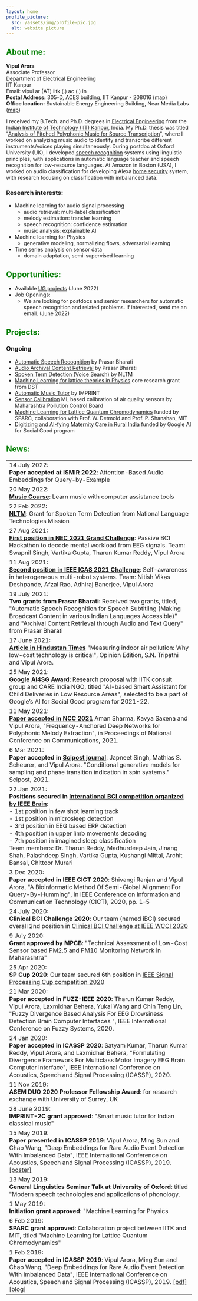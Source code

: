 ```yaml
---
layout: home
profile_picture:
  src: /assets/img/profile-pic.jpg
  alt: website picture
---
```

## <span style="color: Green">About me:</span>
**Vipul Arora**
<br>Associate Professor
<br>Department of Electrical Engineering
<br>IIT Kanpur
<br>Email: vipul ar (AT) iitk (.) ac (.) in
<br>**Postal Address:** 305-D, ACES building, IIT Kanpur - 208016 ([<ins>map</ins>](https://www.google.com/maps/place/ACES+%2F+Electrical+Engineering+Department/@26.5130198,80.2321879,19.65z/data=!4m5!3m4!1s0x399c36fe1e36c67f:0x13c8303ef646955!8m2!3d26.5129531!4d80.2320872))
<br>**Office location:** Sustainable Energy Engineering Building, Near Media Labs ([<ins>map</ins>](https://www.google.com/maps/dir//26.5100321,80.2356058/@26.5100738,80.2356058,38m/data=!3m1!1e3!4m2!4m1!3e0))

I received my B.Tech. and Ph.D. degrees in [<ins>Electrical Engineering</ins>](http://www.iitk.ac.in/ee/) from the [<ins>Indian Institute of Technology (IIT) Kanpur</ins>](http://www.iitk.ac.in/), India. My Ph.D. thesis was titled "[<ins>Analysis of Pitched Polyphonic Music for Source Transcription</ins>](https://drive.google.com/file/d/0By8wZfM49Y2ScC1vc2lVX0I1c1U/view)", where I worked on analyzing music audio to identify and transcribe different instruments/voices playing simultaneously. During postdoc at Oxford University (UK), I developed [<ins>speech recognition</ins>](https://www.youtube.com/watch?v=Tgr3Y_U9BsQ) systems using linguistic principles, with applications in automatic language teacher and speech recognition for low-resource languages. At Amazon in Boston (USA), I worked on audio classification for developing Alexa [<ins>home security</ins>](https://www.theverge.com/2018/9/20/17883428/amazon-alexa-guard-alarm-ring-smart-home-security-price) system, with research focusing on classification with imbalanced data.

### Research interests:
- Machine learning for audio signal processing
  - audio retrieval: multi-label classification
  - melody estimation: transfer learning
  - speech recognition: confidence estimation
  - music analysis: explainable AI
- Machine learning for Physics 
  - generative modeling, normalizing flows, adversarial learning
- Time series analysis on sensor data
  - domain adaptation, semi-supervised learning

## <span style="color: Green">Opportunities:</span>

- Available [UG projects](stuff/2022_UGPs.md) (June 2022)
- Job Openings:
  - We are looking for postdocs and senior researchers for automatic speech recognition and related problems. If interested, send me an email. (June 2022)

## <span style="color: green">Projects:</span>
### Ongoing
- [Automatic Speech Recognition](https://vipular.github.io/stuff/2021_PrasarBharatiProjects.html) by Prasar Bharati
- [Audio Archival Content Retrieval](https://vipular.github.io/stuff/2021_PrasarBharatiProjects.html) by Prasar Bharati
- [Spoken Term Detection (Voice Search)](stuff/2022_nltmProject) by NLTM
- [Machine Learning for lattice theories in Physics]() core research grant from DST
- [Automatic Music Tutor](https://vipular.github.io/narottam.github.io) by IMPRINT
- [Sensor Calibration](https://vipular.github.io/stuff/2021_sensorcalibration.html) ML based calibration of air quality sensors by Maharashtra Pollution Control Board
- [Machine Learning for Lattice Quantum Chromodynamics]() funded by SPARC, collaboration with Prof. W. Detmold and Prof. P. Shanahan, MIT
- [Digitizing and AI-fying Maternity Care in Rural India]() funded by Google AI for Social Good program

## <span style="color: Green">News:</span>  

| |
| -- |
| 14 July 2022: <br>**Paper accepted at ISMIR 2022**: Attention-Based Audio Embeddings for Query-by-Example |
| 20 May 2022: <br>**[Music Course](stuff/2022_musicCourse)**: Learn music with computer assistance tools |
| 22 Feb 2022: <br>**[NLTM](stuff/2022_nltmProject)**: Grant for Spoken Term Detection from National Language Technologies Mission |
| 27 Aug 2021: <br>**[First position in NEC 2021 Grand Challenge](https://www.neuroergonomicsconference.um.ifi.lmu.de/pbci/)**: Passive BCI Hackathon to decode mental workload from EEG signals. Team: Swapnil Singh, Vartika Gupta, Tharun Kumar Reddy, Vipul Arora |
| 11 Aug 2021: <br>**[Second position in IEEE ICAS 2021 Challenge](https://2021.ieee-icas.org/challenge/)**: Self-awareness in heterogeneous multi-robot systems. Team: Nitish Vikas Deshpande, Afzal Rao, Adhiraj Banerjee, Vipul Arora |
| 19 July 2021: <br>**Two grants from Prasar Bharati:** Received two grants, titled, "Automatic Speech Recognition for Speech Subtitling (Making Broadcast Content in various Indian Languages Accessible)" and "Archival Content Retrieval through Audio and Text Query" from Prasar Bharati |
| 17 June 2021: <br>**[Article in Hindustan Times](https://www.hindustantimes.com/opinion/measuring-indoor-air-pollution-why-low-cost-technology-is-critical-101623911895014.html)** "Measuring indoor air pollution: Why low-cost technology is critical", Opinion Edition, S.N. Tripathi and Vipul Arora. |
| 25 May 2021: <br>**[Google AI4SG Award](https://sites.google.com/view/aiforsocialgoodworkshop/2021-projects?authuser=0)**: Research proposal with IITK consult group and CARE India NGO, titled "AI-based Smart Assistant for Child Deliveries in Low Resource Areas", selected to be a part of Google’s AI for Social Good program for 2021-22. |
| 11 May 2021: <br>**[Paper accepted in NCC 2021](https://www.iitk.ac.in/ncc2021/)** Aman Sharma, Kavya Saxena and Vipul Arora, "Frequency-Anchored Deep Networks for Polyphonic Melody Extraction", in Proceedings of National Conference on Communications, 2021. |
| 6 Mar 2021: <br>**Paper accepted in [Scipost journal](https://www.scipost.org/)**: Japneet Singh, Mathias S. Scheurer, and Vipul Arora. "Conditional generative models for sampling and phase transition indication in spin systems." Scipost, 2021. |
| 22 Jan 2021: <br>**Positions secured in [International BCI competition organized by IEEE Brain](http://brain.korea.ac.kr/bci2021/competition.php)**:<br>-	1st position in few shot learning track <br>-	1st position in microsleep detection <br>-	3rd position in EEG based ERP detection <br>-	4th position in upper limb movements decoding <br>-	7th position in imagined sleep classification <br> Team members: Dr. Tharun Reddy, Madhurdeep Jain, Jinang Shah, Palashdeep Singh,  Vartika Gupta, Kushangi Mittal, Archit Bansal, Chittoor Murari|
| 3 Dec 2020: <br>**Paper accepted in IEEE CICT 2020**: Shivangi Ranjan and Vipul Arora, "A Bioinformatic Method Of Semi-Global Alignment For Query-By-Humming", in IEEE Conference on Information and Communication Technology (CICT), 2020, pp. 1–5 |
| 24 July 2020: <br>**Clinical BCI Challenge 2020**: Our team (named iBCI) secured overall 2nd position in [Clinical BCI Challenge at IEEE WCCI 2020](https://sites.google.com/view/bci-comp-wcci/) |
| 9 July 2020: <br>**Grant approved by MPCB**: "Technical Assessment of Low-Cost Sensor based PM2.5 and PM10 Monitoring Network in Maharashtra" |
| 25 Apr 2020: <br>**SP Cup 2020**: Our team secured 6th position in [IEEE Signal Processing Cup competition 2020](https://signalprocessingsociety.org/community-involvement/signal-processing-cup) |
| 21 Mar 2020: <br>**Paper accepted in FUZZ-IEEE 2020**: Tharun Kumar Reddy, Vipul Arora, Laxmidhar Behera, Yukai Wang and Chin Teng Lin, "Fuzzy Divergence Based Analysis For EEG Drowsiness Detection Brain Computer Interfaces ", IEEE International Conference on Fuzzy Systems, 2020. |
| 24 Jan 2020:<br>**Paper accepted in ICASSP 2020**: Satyam Kumar, Tharun Kumar Reddy, Vipul Arora, and Laxmidhar Behera, "Formulating Divergence Framework For Multiclass Motor Imagery EEG Brain Computer Interface", IEEE International Conference on Acoustics, Speech and Signal Processing (ICASSP), 2020. |
| 11 Nov 2019:<br>**ASEM DUO 2020 Professor Fellowship Award**: for research exchange with University of Surrey, UK |
| 28 June 2019:<br>**IMPRINT-2C grant approved**: "Smart music tutor for Indian classical music" |
| 15 May 2019:<br>**Paper presented in ICASSP 2019**: Vipul Arora, Ming Sun and Chao Wang, "Deep Embeddings for Rare Audio Event Detection With Imbalanced Data", IEEE International Conference on Acoustics, Speech and Signal Processing (ICASSP), 2019. [[poster]](https://sigport.org/sites/default/files/docs/POSTER_vipul_0.pdf) |
| 13 May 2019:<br>**General Linguistics Seminar Talk at University of Oxford**: titled "Modern speech technologies and applications of phonology. |
| 1 May 2019:<br>**Initiation grant approved**: "Machine Learning for Physics |
| 6 Feb 2019: <br>**SPARC grant approved**: Collaboration project between IITK and MIT, titled "Machine Learning for Lattice Quantum Chromodynamics" |
| 1 Feb 2019:<br>**Paper accepted in ICASSP 2019**: Vipul Arora, Ming Sun and Chao Wang, "Deep Embeddings for Rare Audio Event Detection With Imbalanced Data", IEEE International Conference on Acoustics, Speech and Signal Processing (ICASSP), 2019. [[pdf]](https://drive.google.com/file/d/1Z7wCbKnz1YqvVVmQF40FeXUGIrpkgY3t/view) [[blog]](https://www.amazon.science/blog/to-correct-imbalances-in-training-data-dont-oversample-cluster) |

<br/>






<!--
- <span style="color: DarkRed">Opening for a research scientist/engineer in music processing [apply here](https://forms.office.com/r/KKj7294qtf)</span>
-->
